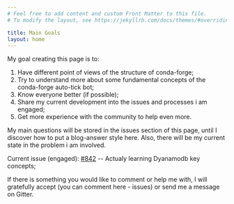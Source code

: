 ```yaml
---
# Feel free to add content and custom Front Matter to this file.
# To modify the layout, see https://jekyllrb.com/docs/themes/#overriding-theme-defaults

title: Main Goals
layout: home
---
```


My goal creating this page is to:
1. Have different point of views of the structure of conda-forge;
2. Try to understand more about some fundamental concepts of the conda-forge auto-tick bot;
3. Know everyone better (if possible);
4. Share my current development into the issues and processes i am engaged;
5. Get more experience with the community to help even more.

My main questions will be stored in the issues section of this page, until I discover how to put a blog-answer style here.
Also, there will be my current state in the problem i am involved.

Current issue (engaged): [#842][i842] -- Actualy learning Dyanamodb key concepts;

If there is something you would like to comment or help me with, I will gratefully accept (you can comment here - issues) or send me a message on Gitter.

[i842]: https://github.com/regro/cf-scripts/issues/842

